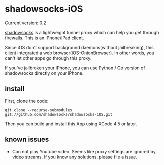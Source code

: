 shadowsocks-iOS
===========

Current version: 0.2

[shadowsocks](https://github.com/clowwindy/shadowsocks) is a lightweight tunnel proxy which can help you get through
 firewalls. This is an iPhone/iPad client.

Since iOS don't support background daemons(without jailbreaking), this client integrated a web browser(iOS-OnionBrowser).
In other words, you can't let other apps go through this proxy.

If you've jailbroken your iPhone, you can use [Python](https://github.com/clowwindy/shadowsocks) /
[Go](https://github.com/shadowsocks/shadowsocks-go) version of shadowsocks directly on your iPhone.

install
-----------

First, clone the code:

    git clone --recurse-submodules git://github.com/shadowsocks/shadowsocks-iOS.git

Then you can build and install this App using XCode 4.5 or later.

known issues
-------------

* Can not play Youtube video. Seems like proxy settings are ignored by video streams. 
If you know any solutions, please file a issue.
